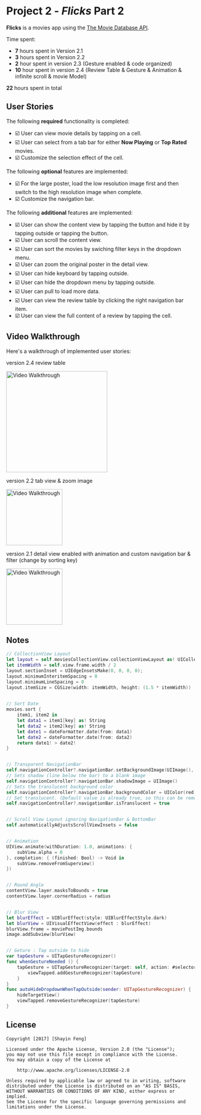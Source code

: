 # Project 2 - *Flicks* Part 2

**Flicks** is a movies app using the [The Movie Database API](http://docs.themoviedb.apiary.io/#).

Time spent: 

- **7** hours spent in Version 2.1
- **3** hours spent in Version 2.2
- **2** hour spent in version 2.3 (Gesture enabled & code organized)
- **10** hour spent in version 2.4 (Review Table & Gesture & Animation & infinite scroll & movie Model)

**22** hours spent in total

## User Stories

The following **required** functionality is completed:

- ☑️ User can view movie details by tapping on a cell.
- ☑️ User can select from a tab bar for either **Now Playing** or **Top Rated** movies.
- ☑️ Customize the selection effect of the cell.

The following **optional** features are implemented:

- ☑️ For the large poster, load the low resolution image first and then switch to the high resolution image when complete.
- ☑️ Customize the navigation bar.

The following **additional** features are implemented:

- ☑️ User can show the content view by tapping the button and hide it by tapping outside or tapping the button.
- ☑️ User can scroll the content view.
- ☑️ User can sort the movies by swiching filter keys in the dropdown menu.
- ☑️ User can zoom the original poster in the detail view.
- ☑️ User can hide keyboard by tapping outside.
- ☑️ User can hide the dropdown menu by tapping outside.
- ☑️ User can pull to load more data.
- ☑️ User can view the review table by clicking the right navigation bar item.
- ☑️ User can view the full content of a review by tapping the cell.

## Video Walkthrough 

Here's a walkthrough of implemented user stories:

version 2.4 review table

<img src='https://github.com/sine27/Flicks/blob/master/demo/assign2-4review.gif' title='tip calculation' width='270' alt='Video Walkthrough' />

version 2.2 tab view & zoom image

<img src='https://github.com/sine27/Flicks/blob/master/demo/assign2-2tabView.gif' title='tip calculation' width='150' alt='Video Walkthrough' />

version 2.1 detail view enabled with animation and custom navigation bar & filter (change by sorting key)

<img src='https://github.com/sine27/Flicks/blob/master/demo/assign2-1detail&filter.gif' title='tip calculation' width='150' alt='Video Walkthrough' />

## Notes

```swift
// CollectionView Layout
let layout = self.moviesCollectionView.collectionViewLayout as! UICollectionViewFlowLayout
let itemWidth = self.view.frame.width / 2
layout.sectionInset = UIEdgeInsetsMake(0, 0, 0, 0);
layout.minimumInteritemSpacing = 0
layout.minimumLineSpacing = 0
layout.itemSize = CGSize(width: itemWidth, height: (1.5 * itemWidth))
  

// Sort Date
movies.sort {
    item1, item2 in
    let data1 = item1[key] as! String
    let data2 = item2[key] as! String
    let date1 = dateFormatter.date(from: data1)
    let date2 = dateFormatter.date(from: data2)
    return date1! > date2!
}


// Transparent NavigationBar
self.navigationController?.navigationBar.setBackgroundImage(UIImage(), for: .default)
// Sets shadow (line below the bar) to a blank image
self.navigationController?.navigationBar.shadowImage = UIImage()
// Sets the translucent background color
self.navigationController?.navigationBar.backgroundColor = UIColor(red: 0.0, green: 0.0, blue: 0.0, alpha: 0.0)
// Set translucent. (Default value is already true, so this can be removed if desired.)
self.navigationController?.navigationBar.isTranslucent = true


// Scroll View Layout ignoring NavigationBar & BottomBar
self.automaticallyAdjustsScrollViewInsets = false


// Animation
UIView.animate(withDuration: 1.0, animations: {
    subView.alpha = 0
}, completion: { (finished: Bool) -> Void in
    subView.removeFromSuperview()
})


// Round Angle
contentView.layer.masksToBounds = true
contentView.layer.cornerRadius = radius


// Blur View
let blurEffect = UIBlurEffect(style: UIBlurEffectStyle.dark)
let blurView = UIVisualEffectView(effect : blurEffect)
blurView.frame = moviePostImg.bounds
image.addSubview(blurView)


// Geture : Tap outside to hide
var tapGesture = UITapGestureRecognizer()
func whenGestureNeeded () {
    tapGesture = UITapGestureRecognizer(target: self, action: #selector(MoviesViewController.autoHideWhenTapOutside(sender: )))
        viewTapped.addGestureRecognizer(tapGesture)
    }
}
func autoHideDropdownWhenTapOutside(sender: UITapGestureRecognizer) {
    hideTargetView()
    viewTapped.removeGestureRecognizer(tapGesture)
}

```

## License

    Copyright [2017] [Shayin Feng]

    Licensed under the Apache License, Version 2.0 (the "License");
    you may not use this file except in compliance with the License.
    You may obtain a copy of the License at

        http://www.apache.org/licenses/LICENSE-2.0

    Unless required by applicable law or agreed to in writing, software
    distributed under the License is distributed on an "AS IS" BASIS,
    WITHOUT WARRANTIES OR CONDITIONS OF ANY KIND, either express or implied.
    See the License for the specific language governing permissions and
    limitations under the License.
